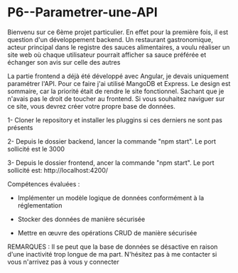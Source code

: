 # P6--Parametrer-une-API

Bienvenu sur ce 6ème projet particulier. En effet pour la première fois, il est question d'un développement backend.
Un restaurant gastronomique, acteur principal dans le registre des sauces alimentaires, a voulu réaliser un site web où chaque utilisateur pourrait afficher 
sa sauce préférée et échanger son avis sur celle des autres

La partie frontend a déjà été développé avec Angular, je devais uniquement paramétrer l'API. Pour ce faire j'ai utilisé MangoDB et Express. Le design est sommaire, 
car la priorité était de rendre le site fonctionnel. Sachant que je n'avais pas le droit de toucher au frontend. Si vous souhaitez naviguer sur ce site, vous devrez
créer votre propre base de données.

1- Cloner le repository et installer les pluggins si ces derniers ne sont pas présents

2- Depuis le dossier backend, lancer la commande "npm start". Le port sollicité est le 3000

3- Depuis le dossier frontend, ancer la commande "npm start". Le port sollicité est: http://localhost:4200/


Compétences évaluées :
* Implémenter un modèle logique de données conformément à la réglementation

* Stocker des données de manière sécurisée

* Mettre en œuvre des opérations CRUD de manière sécurisée


REMARQUES : Il se peut que la base de données se désactive en raison d'une inactivité trop longue de ma part. N'hésitez pas à me contacter si vous n'arrivez pas à vous y connecter
